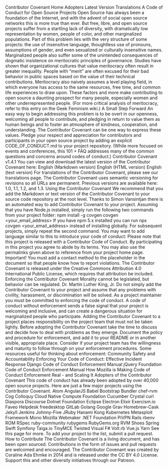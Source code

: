  Contributor Covenant 
Home
Adopters
Latest Version
Translations
A Code of Conduct for Open Source Projects
Open Source has always been a foundation of the Internet, and with the advent of social open source networks this is more true than ever. But free, libre, and open source projects suffer from a startling lack of diversity, with dramatically low representation by women, people of color, and other marginalized populations.
Part of this problem lies with the very structure of some projects: the use of insensitive language, thoughtless use of pronouns, assumptions of gender, and even sexualized or culturally insensitive names.
Marginalized people also suffer some of the unintended consequences of dogmatic insistence on meritocratic principles of governance. Studies have shown that organizational cultures that value meritocracy often result in greater inequality. People with “merit” are often excused for their bad behavior in public spaces based on the value of their technical contributions. Meritocracy also naively assumes a level playing field, in which everyone has access to the same resources, free time, and common life experiences to draw upon. These factors and more make contributing to open source a daunting prospect for many people, especially women and other underrepresented people.
(For more critical analysis of meritocracy, refer to this entry on the Geek Feminism wiki.)
A Small Step Forward
An easy way to begin addressing this problem is to be overt in our openness, welcoming all people to contribute, and pledging in return to value them as human beings and to foster an atmosphere of kindness, cooperation, and understanding.
The Contributor Covenant can be one way to express these values. Pledge your respect and appreciation for contributors and participants in your open source project by adding an explicit CODE_OF_CONDUCT.md to your project repository.
(While more focused on events and conferences, this 101 + FAQ addresses many of the common questions and concerns around codes of conduct.)
Contributor Covenant v1.4.1
You can view and download the latest version of the Contributor Covenant here:
English (Markdown version)
English (HTML version)
English (text version)
For translations of the Contributor Covenant, please see our translations page.
The Contributor Covenant uses semantic versioning for revisions so all URLs are permanent. Previous versions are available here: 1.0, 1.1, 1.2, and 1.3. 
Using the Contributor Covenant
We recommend that you add the Markdown or text version of the Contributor Covenant to your source code repository at the root level.
Thanks to Simon Vansintjan there is an automated way to add Contributor Covenant to your project. Assuming that you have Node.js installed, simply run the following two commands from your project folder:
npm install -g covgen
covgen <your_email_address>
If you have npm 5.x installed you can run npx covgen <your_email_address> instead of installing globally.
For subsequent projects, simply repeat the second command.
You may want to add language similar to this to introduce your code of conduct:
Please note that this project is released with a Contributor Code of Conduct. By participating in this project you agree to abide by its terms.
You may also use the permalinks given above to reference from your project home page.
Important! You must add a contact method to the placeholder in the document so that people know how to report violations.
The Contributor Covenant is released under the Creative Commons Attribution 4.0 International Public License, which requires that attribution be included.
Enforcing the Contributor Covenant
Morality cannot be legislated, but behavior can be regulated.
Dr. Martin Luther King, Jr.
Do not simply add the Contributor Covenant to your project and assume that any problems with civility, harassment, or discrimination will be solved. As a project maintainer you must be committed to enforcing the code of conduct. A code of conduct without enforcement sends a false signal that your project is welcoming and inclusive, and can create a dangerous situation for marginalized people who participate. Adding the Contributor Covenant to a project places responsibility on the project team that must not be taken lightly.
Before adopting the Contributor Covenant take the time to discuss and decide how to deal with problems as they emerge. Document the policy and procedure for enforcement, and add it to your README or in another visible, appropriate place. Consider if your project team has the willingness and maturity to follow through on your enforcement procedures.
Some resources useful for thinking about enforcement:
Community Safety and Accountability
Enforcing Your Code of Conduct: Effective Incident Response
Django Code of Conduct Enforcement Manual
jQuery Foundation Code of Conduct Enforcement Manual
How Mozilla is Making Code of Conduct Enforcement Real - and Scaling It
Adopters of the Contributor Covenant
This code of conduct has already been adopted by over 40,000 open source projects. Here are just a few major projects using the Contributor Covenant.
Atom 
AngularJS 
Babel 
Bootstrap 
Bundler 
chef-rvm 
Cog 
Colloquy 
Cloud Native Compute Foundation 
Cucumber 
Crystal 
curl 
Diaspora 
Discourse 
Dotnet Foundation 
Eclipse 
Electron 
Elixir 
Exercism.io 
Faveo Helpdesk 
freedesktop 
GitLab 
Golang 
Google 
Grav 
Homebrew-Cask 
Jekyll 
Jenkins 
Johnny-Five 
JRuby 
Hanami 
Kong 
Kubernetes 
Metasploit Framework 
Mono 
Mozilla Webmaker 
.NET Foundation 
PiVPN 
Rails 
rbenv 
ROM 
RSpec 
ruby-community 
rubygems 
RubyGems.org 
RVM 
Shoes 
Spring 
Swift 
Symfony 
Taiga.io 
TinyMCE 
Twisted 
Visual F# 
Volt.rb 
Vue.js 
Yarn 
See this page for more.
To add your project to the list, submit a pull request.
How to Contribute
The Contributor Covenant is a living document, and has been open sourced. Contributions in the form of issues and pull requests are welcomed and encouraged.
The Contributor Covenant was created by Coraline Ada Ehmke in 2014 and is released under the CC BY 4.0 License.
Support this and other diversity initiatives through our Patreon. 
